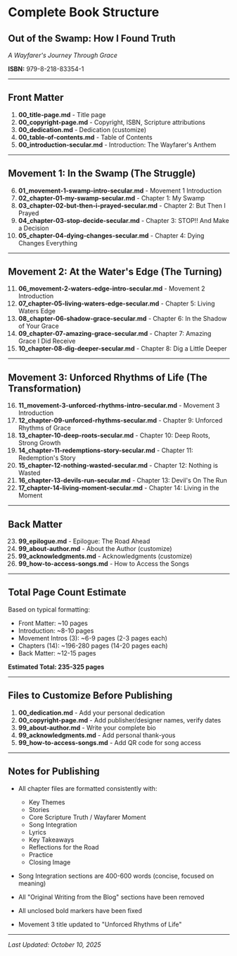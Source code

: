 # Complete Book Structure

## Out of the Swamp: How I Found Truth
*A Wayfarer's Journey Through Grace*

**ISBN:** 979-8-218-83354-1

---

## Front Matter

1. **00_title-page.md** - Title page
2. **00_copyright-page.md** - Copyright, ISBN, Scripture attributions
3. **00_dedication.md** - Dedication (customize)
4. **00_table-of-contents.md** - Table of Contents
5. **00_introduction-secular.md** - Introduction: The Wayfarer's Anthem

---

## Movement 1: In the Swamp (The Struggle)

6. **01_movement-1-swamp-intro-secular.md** - Movement 1 Introduction
7. **02_chapter-01-my-swamp-secular.md** - Chapter 1: My Swamp
8. **03_chapter-02-but-then-i-prayed-secular.md** - Chapter 2: But Then I Prayed
9. **04_chapter-03-stop-decide-secular.md** - Chapter 3: STOP!! And Make a Decision
10. **05_chapter-04-dying-changes-secular.md** - Chapter 4: Dying Changes Everything

---

## Movement 2: At the Water's Edge (The Turning)

11. **06_movement-2-waters-edge-intro-secular.md** - Movement 2 Introduction
12. **07_chapter-05-living-waters-edge-secular.md** - Chapter 5: Living Waters Edge
13. **08_chapter-06-shadow-grace-secular.md** - Chapter 6: In the Shadow of Your Grace
14. **09_chapter-07-amazing-grace-secular.md** - Chapter 7: Amazing Grace I Did Receive
15. **10_chapter-08-dig-deeper-secular.md** - Chapter 8: Dig a Little Deeper

---

## Movement 3: Unforced Rhythms of Life (The Transformation)

16. **11_movement-3-unforced-rhythms-intro-secular.md** - Movement 3 Introduction
17. **12_chapter-09-unforced-rhythms-secular.md** - Chapter 9: Unforced Rhythms of Grace
18. **13_chapter-10-deep-roots-secular.md** - Chapter 10: Deep Roots, Strong Growth
19. **14_chapter-11-redemptions-story-secular.md** - Chapter 11: Redemption's Story
20. **15_chapter-12-nothing-wasted-secular.md** - Chapter 12: Nothing is Wasted
21. **16_chapter-13-devils-run-secular.md** - Chapter 13: Devil's On The Run
22. **17_chapter-14-living-moment-secular.md** - Chapter 14: Living in the Moment

---

## Back Matter

23. **99_epilogue.md** - Epilogue: The Road Ahead
24. **99_about-author.md** - About the Author (customize)
25. **99_acknowledgments.md** - Acknowledgments (customize)
26. **99_how-to-access-songs.md** - How to Access the Songs

---

## Total Page Count Estimate

Based on typical formatting:
- Front Matter: ~10 pages
- Introduction: ~8-10 pages
- Movement Intros (3): ~6-9 pages (2-3 pages each)
- Chapters (14): ~196-280 pages (14-20 pages each)
- Back Matter: ~12-15 pages

**Estimated Total: 235-325 pages**

---

## Files to Customize Before Publishing

1. **00_dedication.md** - Add your personal dedication
2. **00_copyright-page.md** - Add publisher/designer names, verify dates
3. **99_about-author.md** - Write your complete bio
4. **99_acknowledgments.md** - Add personal thank-yous
5. **99_how-to-access-songs.md** - Add QR code for song access

---

## Notes for Publishing

- All chapter files are formatted consistently with:
  - Key Themes
  - Stories
  - Core Scripture Truth / Wayfarer Moment
  - Song Integration
  - Lyrics
  - Key Takeaways
  - Reflections for the Road
  - Practice
  - Closing Image

- Song Integration sections are 400-600 words (concise, focused on meaning)
- All "Original Writing from the Blog" sections have been removed
- All unclosed bold markers have been fixed
- Movement 3 title updated to "Unforced Rhythms of Life"

---

*Last Updated: October 10, 2025*
